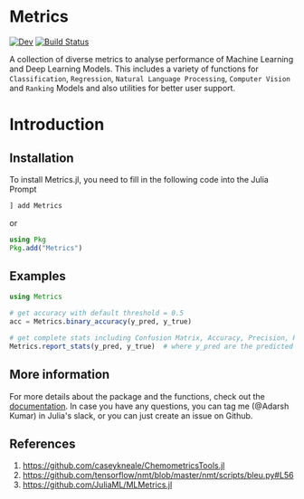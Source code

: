 # Metrics

<!-- [![Stable](https://img.shields.io/badge/docs-stable-blue.svg)](https://AdarshKumar712.github.io/Metrics.jl/stable) -->
[![Dev](https://img.shields.io/badge/docs-dev-blue.svg)](https://AdarshKumar712.github.io/Metrics.jl/dev)
[![Build Status](https://travis-ci.com/AdarshKumar712/Metrics.jl.svg?branch=master)](https://travis-ci.com/AdarshKumar712/Metrics.jl)

A collection of diverse metrics to analyse performance of Machine Learning and Deep Learning Models. This includes a variety of functions for `Classification`, `Regression`, `Natural Language Processing`, `Computer Vision` and `Ranking` Models and also utilities for better user support.

# Introduction

## Installation
To install Metrics.jl, you need to fill in the following code into the Julia Prompt
``` julia
] add Metrics
```
or 
``` julia
using Pkg
Pkg.add("Metrics")
```

## Examples

``` julia
using Metrics

# get accuracy with default threshold = 0.5
acc = Metrics.binary_accuracy(y_pred, y_true)

# get complete stats including Confusion Matrix, Accuracy, Precision, Recall, F1 Score, etc. 
Metrics.report_stats(y_pred, y_true)  # where y_pred are the predicted values and y_true are onehot_encoded ground truth values
```

## More information
For more details about the package and the functions, check out the [documentation](https://adarshkumar712.github.io/Metrics.jl/stable/).
In case you have any questions, you can tag me (@Adarsh Kumar) in Julia's slack, or you can just create an issue on Github.  

## References
1. https://github.com/caseykneale/ChemometricsTools.jl
2. https://github.com/tensorflow/nmt/blob/master/nmt/scripts/bleu.py#L56
3. https://github.com/JuliaML/MLMetrics.jl
